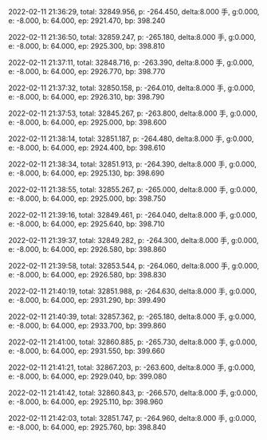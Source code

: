 2022-02-11 21:36:29, total: 32849.956, p: -264.450, delta:8.000 手, g:0.000, e: -8.000, b: 64.000, ep: 2921.470, bp: 398.240

2022-02-11 21:36:50, total: 32859.247, p: -265.180, delta:8.000 手, g:0.000, e: -8.000, b: 64.000, ep: 2925.300, bp: 398.810

2022-02-11 21:37:11, total: 32848.716, p: -263.390, delta:8.000 手, g:0.000, e: -8.000, b: 64.000, ep: 2926.770, bp: 398.770

2022-02-11 21:37:32, total: 32850.158, p: -264.010, delta:8.000 手, g:0.000, e: -8.000, b: 64.000, ep: 2926.310, bp: 398.790

2022-02-11 21:37:53, total: 32845.267, p: -263.800, delta:8.000 手, g:0.000, e: -8.000, b: 64.000, ep: 2925.000, bp: 398.600

2022-02-11 21:38:14, total: 32851.187, p: -264.480, delta:8.000 手, g:0.000, e: -8.000, b: 64.000, ep: 2924.400, bp: 398.610

2022-02-11 21:38:34, total: 32851.913, p: -264.390, delta:8.000 手, g:0.000, e: -8.000, b: 64.000, ep: 2925.130, bp: 398.690

2022-02-11 21:38:55, total: 32855.267, p: -265.000, delta:8.000 手, g:0.000, e: -8.000, b: 64.000, ep: 2925.000, bp: 398.750

2022-02-11 21:39:16, total: 32849.461, p: -264.040, delta:8.000 手, g:0.000, e: -8.000, b: 64.000, ep: 2925.640, bp: 398.710

2022-02-11 21:39:37, total: 32849.282, p: -264.300, delta:8.000 手, g:0.000, e: -8.000, b: 64.000, ep: 2926.580, bp: 398.860

2022-02-11 21:39:58, total: 32853.544, p: -264.060, delta:8.000 手, g:0.000, e: -8.000, b: 64.000, ep: 2926.580, bp: 398.830

2022-02-11 21:40:19, total: 32851.988, p: -264.630, delta:8.000 手, g:0.000, e: -8.000, b: 64.000, ep: 2931.290, bp: 399.490

2022-02-11 21:40:39, total: 32857.362, p: -265.180, delta:8.000 手, g:0.000, e: -8.000, b: 64.000, ep: 2933.700, bp: 399.860

2022-02-11 21:41:00, total: 32860.885, p: -265.730, delta:8.000 手, g:0.000, e: -8.000, b: 64.000, ep: 2931.550, bp: 399.660

2022-02-11 21:41:21, total: 32867.203, p: -263.600, delta:8.000 手, g:0.000, e: -8.000, b: 64.000, ep: 2929.040, bp: 399.080

2022-02-11 21:41:42, total: 32860.843, p: -266.570, delta:8.000 手, g:0.000, e: -8.000, b: 64.000, ep: 2925.110, bp: 398.960

2022-02-11 21:42:03, total: 32851.747, p: -264.960, delta:8.000 手, g:0.000, e: -8.000, b: 64.000, ep: 2925.760, bp: 398.840